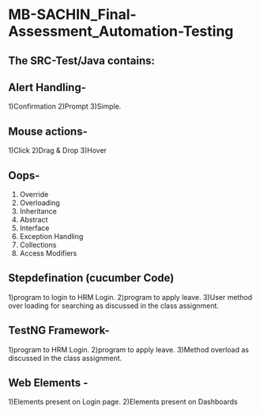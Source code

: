 # MB-SACHIN_Final-Assessment_Automation-Testing
## The SRC-Test/Java contains:

## Alert Handling-
1)Confirmation 
2)Prompt
3)Simple.

## Mouse actions-
1)Click
2)Drag & Drop
3)Hover

## Oops-
1)	Override 
2)	Overloading
3)	Inheritance 
4)	Abstract 
5)	Interface
6)	Exception Handling
7)	Collections
8)	Access Modifiers

## Stepdefination (cucumber Code)
1)program to login to HRM Login.
2)program to apply leave.
3)User method over loading for searching as discussed in the class assignment.

## TestNG Framework- 
1)program to HRM Login.
2)program to apply leave.
3)Method overload as discussed in the class assignment.

## Web Elements -
1)Elements present on Login page.
2)Elements present on Dashboards 





 
 
